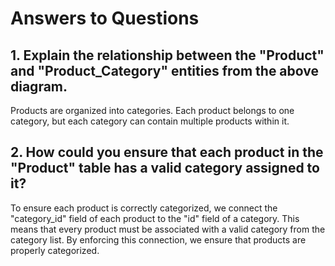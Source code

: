 # Answers to Questions

## 1. Explain the relationship between the "Product" and "Product_Category" entities from the above diagram.

Products are organized into categories. Each product belongs to one category, but each category can contain multiple products within it.

## 2. How could you ensure that each product in the "Product" table has a valid category assigned to it?

To ensure each product is correctly categorized, we connect the "category_id" field of each product to the "id" field of a category. This means that every product must be associated with a valid category from the category list. By enforcing this connection, we ensure that products are properly categorized.
